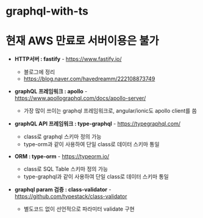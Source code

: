 # graphql-with-ts
# 현재 AWS 만료로 서버이용은 불가

- **HTTP서버 : fastify** - https://www.fastify.io/
  - 블로그에 정리 
  - https://blog.naver.com/havedreamm/222108873749

- **graphQL 프레임워크 : apollo** - https://www.apollographql.com/docs/apollo-server/
  - 가장 많이 쓰이는 graphql 프레임워크로, angular/ionic도 apollo client를 씀

- **graphQL API 프레임워크 : type-graphql** - https://typegraphql.com/
  - class로 graphql 스키마 정의 가능
  - type-orm과 같이 사용하여 단일 class로 데이터 스키마 통일

- **ORM : type-orm** - https://typeorm.io/
  - class로 SQL Table 스키마 정의 가능
  - type-graphql과 같이 사용하여 단일 class로 데이터 스키마 통일

- **graphql param 검증 : class-validator** - https://github.com/typestack/class-validator
  - 별도코드 없이 선언적으로 파라미터 validate 구현

